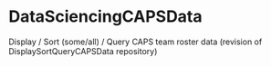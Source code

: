 # DataSciencingCAPSData
Display / Sort (some/all) / Query CAPS team roster data (revision of DisplaySortQueryCAPSData repository)
